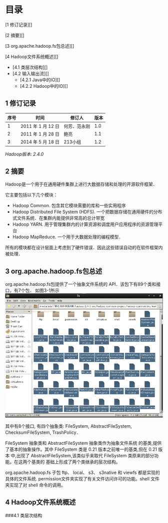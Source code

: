 目录
=======

[1 修订记录][]

[2 摘要][]

[3 org.apache.hadoop.fs包总述][]

[4 Hadoop文件系统概述][]
* [4.1 类层次结构][]
* [4.2 输入输出流][]
    * [4.2.1 Java中的IO][]
    * [4.2.2 Hadoop中的IO][]

1 修订记录
----------
序号 |        时间        | 修订人       | 版本
---- | ------------------ | ------------ | ----
1    | 2011 年 1 月 12 日 | 何芳、范永刚 | 1.0
2    | 2011 年 1 月 28 日 | 鲍亮         | 1.1
3    | 2014 年 5 月 18 日 | 213小组      | 1.2

*Hadoop版本: 2.4.0*

2 摘要
------
Hadoop是一个用于在通用硬件集群上进行大数据存储和处理的开源软件框架．

它主要包括以下几个模块：
* Hadoop Common. 包含其它模块需要的库和一些实用程序
* Hadoop Distributed File System (HDFS). 一个把数据存储在通用硬件的分布
式文件系统．在集群内能提供非常高的总计带宽
* Hadoop YARN. 用于管理集群内的计算资源和调度用户应用程序的资源管理平台
* Hadoop MapReduce. 一个用于大数据处理的编程模型．

所有的模块都在设计层面上考虑到了硬件错误．因此这些错误自动的在软件框架内被处理．

3 org.apache.hadoop.fs包总述
-----------------------------
org.apache.hadoop.fs包提供了一个抽象文件系统的 API．该包下有89个类和接口，有7个包．
如图3-1所示
![img][3-1.jpg]

其中有8个接口, 有四个抽象类: FileSystem, AbstractFileSystem, ChecksumFileSystem, TrashPolicy．

FileSystem 抽象类和 AbstractFileSystem 抽象类作为抽象文件系统
的基类,提供了基本的抽象操作。其中 FileSystem 类是 0.21 版本之前唯一的基类,但在 0.21 版本
中,出现了 AbstractFileSystem,该类似乎来取代 FileSystem 类原来的部分功能。在这两个基类的
基础上形成了两个类继承的层次结构。

org.apache.hadoop.fs 子包 ftp、 local、 s3、 s3native 和 viewfs 都是实现的具体的文件系统.
permission文件夹实现了有关文件访问许可的功能。shell 文件夹实现了对 shell 命令的调用。

4 Hadoop文件系统概述
-------------------
###4.1 类层次结构



  [3-1.jpg]: ./images/3-1.jpg
